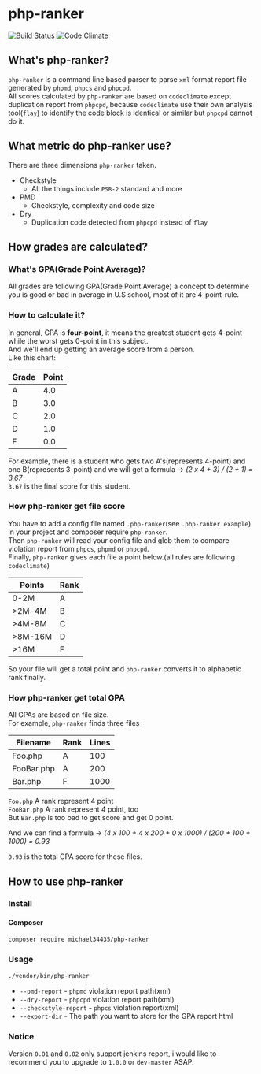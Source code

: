 # php-ranker
[![Build Status](https://travis-ci.org/michael34435/php-ranker.svg?branch=master)](https://travis-ci.org/michael34435/php-ranker)
[![Code Climate](https://codeclimate.com/github/michael34435/php-ranker/badges/gpa.svg)](https://codeclimate.com/github/michael34435/php-ranker)

## What's php-ranker?
`php-ranker` is a command line based parser to parse `xml` format report file generated by `phpmd`, `phpcs` and `phpcpd`.  
All scores calculated by `php-ranker` are based on `codeclimate` except duplication report from `phpcpd`, because `codeclimate` use their own analysis tool(`flay`) to identify the code block is identical or similar but `phpcpd` cannot do it.

## What metric do php-ranker use?
There are three dimensions `php-ranker` taken.  

* Checkstyle
  * All the things include `PSR-2` standard and more
* PMD
  * Checkstyle, complexity and code size
* Dry
  * Duplication code detected from `phpcpd` instead of `flay`

## How grades are calculated?
### What's GPA(Grade Point Average)?
All grades are following GPA(Grade Point Average) a concept to determine you is good or bad in average in U.S school, most of it are 4-point-rule.  

### How to calculate it?
In general, GPA is **four-point**, it means the greatest student gets 4-point while the worst gets 0-point in this subject.  
And we'll end up getting an average score from a person.  
Like this chart:  


|Grade|Point|
|---|---|
|A|4.0|
|B|3.0|
|C|2.0|
|D|1.0|
|F|0.0||


For example, there is a student who gets two A's(represents 4-point) and one B(represents 3-point) and we will get a formula -> *(2 x 4 + 3) / (2 + 1) = 3.67*  
`3.67` is the final score for this student.

### How php-ranker get file score
You have to add a config file named `.php-ranker`(see `.php-ranker.example`) in your project and composer require `php-ranker`.  
Then `php-ranker` will read your config file and glob them to compare violation report from `phpcs`, `phpmd` or `phpcpd`.  
Finally, `php-ranker` gives each file a point below.(all rules are following `codeclimate`)


|Points|Rank|
|---|---|
|0-2M|A|
|>2M-4M|B|
|>4M-8M|C|
|>8M-16M|D|
|>16M|F||


So your file will get a total point and `php-ranker` converts it to alphabetic rank finally.

### How php-ranker get total GPA
All GPAs are based on file size.  
For example, `php-ranker` finds three files  

|Filename|Rank|Lines|
|---|---|---|
|Foo.php|A|100|
|FooBar.php|A|200|
|Bar.php|F|1000||

`Foo.php` A rank represent 4 point  
`FooBar.php` A rank represent 4 point, too  
But `Bar.php` is too bad to get score and get 0 point.  

And we can find a formula -> *(4 x 100 + 4 x 200 + 0 x 1000) / (200 + 100 + 1000) = 0.93*

`0.93` is the total GPA score for these files.

## How to use php-ranker
### Install
#### Composer
```sh
composer require michael34435/php-ranker
```

### Usage
```sh
./vendor/bin/php-ranker
```

* `--pmd-report`        - `phpmd` violation report path(xml)
* `--dry-report`        - `phpcpd` violation report path(xml)  
* `--checkstyle-report` - `phpcs` violation report(xml)
* `--export-dir`        - The path you want to store for the GPA report html

### Notice
Version `0.01` and `0.02` only support jenkins report, i would like to recommend you to upgrade to `1.0.0` or `dev-master` ASAP.
